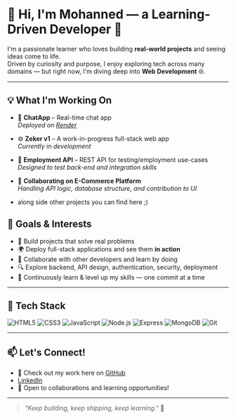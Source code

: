 # 👋 Hi, I'm Mohanned — a Learning-Driven Developer 🚀

I'm a passionate learner who loves building **real-world projects** and seeing ideas come to life.  
Driven by curiosity and purpose, I enjoy exploring tech across many domains — but right now, I'm diving deep into **Web Development** 🌐.

---

## 💡 What I'm Working On

- 🔗 **ChatApp** – Real-time chat app  
  _Deployed on [Render](https://chat-nights.onrender.com/)_

- ⚙️ **Zeker v1** – A work-in-progress full-stack web app  
  _Currently in development_

- 🧪 **Employment API** – REST API for testing/employment use-cases  
  _Designed to test back-end and integration skills_

- 🛒 **Collaborating on E-Commerce Platform**  
  _Handling API logic, database structure, and contribution to UI_

- along side other projects you can find here ;)

## 📌 Goals & Interests

- 🧠 Build projects that solve real problems
- 🌍 Deploy full-stack applications and see them **in action**
- 🤝 Collaborate with other developers and learn by doing
- 🔍 Explore backend, API design, authentication, security, deployment
- 🎯 Continuously learn & level up my skills — one commit at a time

---

## 🧰 Tech Stack

![HTML5](https://img.shields.io/badge/HTML5-E34F26?style=flat&logo=html5&logoColor=white)
![CSS3](https://img.shields.io/badge/CSS3-1572B6?style=flat&logo=css3&logoColor=white)
![JavaScript](https://img.shields.io/badge/JavaScript-F7DF1E?style=flat&logo=javascript&logoColor=black)
![Node.js](https://img.shields.io/badge/Node.js-339933?style=flat&logo=nodedotjs&logoColor=white)
![Express](https://img.shields.io/badge/Express-000000?style=flat&logo=express&logoColor=white)
![MongoDB](https://img.shields.io/badge/MongoDB-47A248?style=flat&logo=mongodb&logoColor=white)
![Git](https://img.shields.io/badge/Git-F05032?style=flat&logo=git&logoColor=white)

---

## 📫 Let's Connect!

- 🐙 Check out my work here on [GitHub](https://github.com/mohannedbt)
- [LinkedIn](https://www.linkedin.com/in/mohanned-ben-taleb-831919312/)
- 💬 Open to collaborations and learning opportunities!

---

> _"Keep building, keep shipping, keep learning."_ 🔁  
